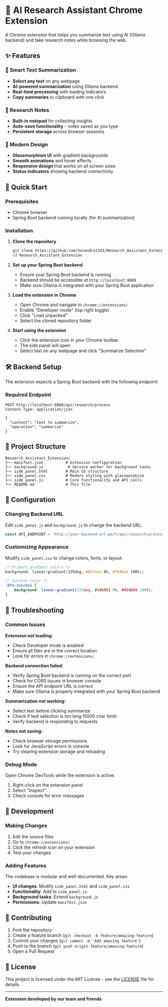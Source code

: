 # 🧠 AI Research Assistant Chrome Extension

A Chrome extension that helps you summarize text using AI (Ollama backend) and take research notes while browsing the web.

## ✨ Features

### 🎯 Smart Text Summarization
- **Select any text** on any webpage
- **AI-powered summarization** using Ollama backend
- **Real-time processing** with loading indicators
- **Copy summaries** to clipboard with one click

### 📝 Research Notes
- **Built-in notepad** for collecting insights
- **Auto-save functionality** - notes saved as you type
- **Persistent storage** across browser sessions

### 🎨 Modern Design
- **Glassmorphism UI** with gradient backgrounds
- **Smooth animations** and hover effects
- **Responsive design** that works on all screen sizes
- **Status indicators** showing backend connectivity

## 🚀 Quick Start

### Prerequisites
- Chrome browser
- Spring Boot backend running locally (for AI summarization)

### Installation

1. **Clone the repository**
   ```bash
   git clone https://github.com/Surendra1341/Research_Assistant_Extension.git
   cd Research_Assistant_Extension
   ```

2. **Set up your Spring Boot backend**
   - Ensure your Spring Boot backend is running
   - Backend should be accessible at `http://localhost:8080`
   - Make sure Ollama is integrated with your Spring Boot application

3. **Load the extension in Chrome**
   - Open Chrome and navigate to `chrome://extensions/`
   - Enable "Developer mode" (top right toggle)
   - Click "Load unpacked"
   - Select the cloned repository folder

4. **Start using the extension**
   - Click the extension icon in your Chrome toolbar
   - The side panel will open
   - Select text on any webpage and click "Summarize Selection"

## 🛠️ Backend Setup

The extension expects a Spring Boot backend with the following endpoint:

### Required Endpoint
```
POST http://localhost:8080/api/research/process
Content-Type: application/json

{
  "content": "text to summarize",
  "operation": "summarize"
}
```

## 📁 Project Structure

```
Research_Assistant_Extension/
├── manifest.json          # Extension configuration
├── background.js           # Service worker for background tasks
├── side_panel.html        # Main UI structure
├── side_panel.css         # Modern styling with glassmorphism
├── side_panel.js          # Core functionality and API calls
└── README.md              # This file
```

## 🔧 Configuration

### Changing Backend URL
Edit `side_panel.js` and `background.js` to change the backend URL:

```javascript
const API_ENDPOINT = 'http://your-backend-url:port/api/research/process';
```

### Customizing Appearance
Modify `side_panel.css` to change colors, fonts, or layout:

```css
/* Primary gradient colors */
background: linear-gradient(135deg, #667eea 0%, #764ba2 100%);

/* Success color */
.btn-success {
    background: linear-gradient(135deg, #10b981 0%, #059669 100%);
}
```

## 🐛 Troubleshooting

### Common Issues

**Extension not loading:**
- Check Developer mode is enabled
- Ensure all files are in the correct location
- Look for errors in `chrome://extensions/`

**Backend connection failed:**
- Verify Spring Boot backend is running on the correct port
- Check for CORS issues in browser console
- Ensure the API endpoint URL is correct
- Make sure Ollama is properly integrated with your Spring Boot backend

**Summarization not working:**
- Select text before clicking summarize
- Check if text selection is too long (5000 char limit)
- Verify backend is responding to requests

**Notes not saving:**
- Check browser storage permissions
- Look for JavaScript errors in console
- Try clearing extension storage and reloading

### Debug Mode
Open Chrome DevTools while the extension is active:
1. Right-click on the extension panel
2. Select "Inspect"
3. Check console for error messages

## 🚀 Development

### Making Changes
1. Edit the source files
2. Go to `chrome://extensions/`
3. Click the refresh icon on your extension
4. Test your changes

### Adding Features
The codebase is modular and well-documented. Key areas:
- **UI changes**: Modify `side_panel.html` and `side_panel.css`
- **Functionality**: Add to `side_panel.js`
- **Background tasks**: Extend `background.js`
- **Permissions**: Update `manifest.json`

## 🤝 Contributing

1. Fork the repository
2. Create a feature branch (`git checkout -b feature/amazing-feature`)
3. Commit your changes (`git commit -m 'Add amazing feature'`)
4. Push to the branch (`git push origin feature/amazing-feature`)
5. Open a Pull Request

## 📄 License

This project is licensed under the MIT License - see the [LICENSE](LICENSE) file for details.

---

**Extension developed by our team and friends**
